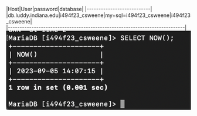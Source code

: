 
|Host|User|password|database|
|---------------------------|
|db.luddy.indiana.edu|i494f23_csweene|my+sql=i494f23_csweene|i494f23_csweene|   
|---------------------------------------------------------------------------|
![alt text](database.jpg)

